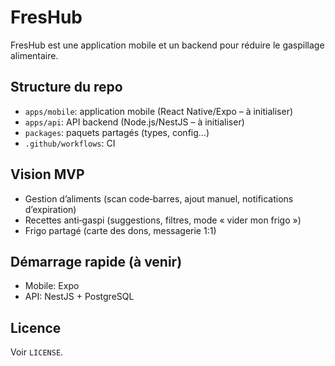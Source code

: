 # FresHub

FresHub est une application mobile et un backend pour réduire le gaspillage alimentaire.

## Structure du repo

- `apps/mobile`: application mobile (React Native/Expo – à initialiser)
- `apps/api`: API backend (Node.js/NestJS – à initialiser)
- `packages`: paquets partagés (types, config…)
- `.github/workflows`: CI

## Vision MVP

- Gestion d’aliments (scan code‑barres, ajout manuel, notifications d’expiration)
- Recettes anti‑gaspi (suggestions, filtres, mode « vider mon frigo »)
- Frigo partagé (carte des dons, messagerie 1:1)

## Démarrage rapide (à venir)

- Mobile: Expo
- API: NestJS + PostgreSQL

## Licence

Voir `LICENSE`.